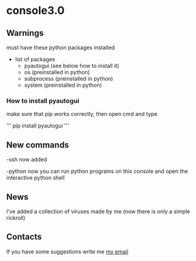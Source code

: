 # console3.0

## Warnings
must have these python packages installed

* list of packages
  * pyautogui (see below how to install it)
  * os (preinstalled in python)
  * subprocess (preinstalled in python)
  * system (preinstalled in python)

### How to install pyautogui
make sure that pip works correctly, then open cmd and type

'''
pip install pyautogui
'''

## New commands
-ssh now added

-python now you can run python programs on this console and open the interactive python shell

## News
I've added a collection of viruses made by me (now there is only a simple rickroll)

## Contacts
If you have some suggestions write me
[my email](mailto:kekkopdev@gmail.com)
